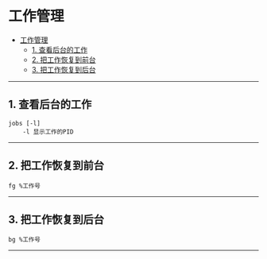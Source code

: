 # 工作管理

- [工作管理](#工作管理)
  - [1. 查看后台的工作](#1-查看后台的工作)
  - [2. 把工作恢复到前台](#2-把工作恢复到前台)
  - [3. 把工作恢复到后台](#3-把工作恢复到后台)

---

## 1. 查看后台的工作

```Linux
jobs [-l]
    -l 显示工作的PID
```

---

## 2. 把工作恢复到前台

```Linux
fg %工作号
```

---

## 3. 把工作恢复到后台

```Linux
bg %工作号
```

---
